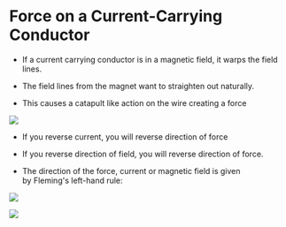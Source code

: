 # Force on a Current-Carrying Conductor

-   If a current carrying conductor is in a magnetic field, it warps the field lines.

-   The field lines from the magnet want to straighten out naturally.

-   This causes a catapult like action on the wire creating a force

![](https://images.znotes.org/cie/igcse/physics-0625/image058.png)

-   If you reverse current, you will reverse direction of force

-   If you reverse direction of field, you will reverse direction of force.

-   The direction of the force, current or magnetic field is given by Fleming's left-hand rule:

![](https://images.znotes.org/cie/igcse/physics-0625/image059.png)

![](https://images.znotes.org/cie/igcse/physics-0625/image060.png)